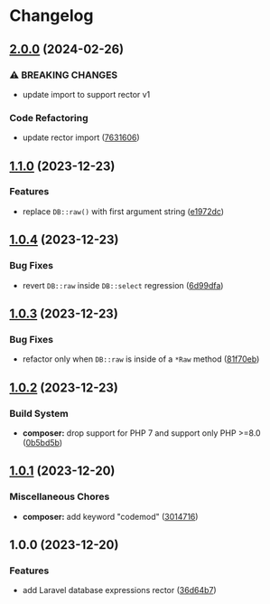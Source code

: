 # Changelog

## [2.0.0](https://github.com/remarkablemark/rector-laravel-database-expressions/compare/v1.1.0...v2.0.0) (2024-02-26)


### ⚠ BREAKING CHANGES

* update import to support rector v1

### Code Refactoring

* update rector import ([7631606](https://github.com/remarkablemark/rector-laravel-database-expressions/commit/76316062383d03af3f8fdc2492e4cd2fe866bc58))

## [1.1.0](https://github.com/remarkablemark/rector-laravel-database-expressions/compare/v1.0.4...v1.1.0) (2023-12-23)


### Features

* replace `DB::raw()` with first argument string ([e1972dc](https://github.com/remarkablemark/rector-laravel-database-expressions/commit/e1972dc8a3ab9beb080e74691da74d0cf5c41886))

## [1.0.4](https://github.com/remarkablemark/rector-laravel-database-expressions/compare/v1.0.3...v1.0.4) (2023-12-23)


### Bug Fixes

* revert `DB::raw` inside `DB::select` regression ([6d99dfa](https://github.com/remarkablemark/rector-laravel-database-expressions/commit/6d99dfab643deab1b03bc2fb280c52f750086b72))

## [1.0.3](https://github.com/remarkablemark/rector-laravel-database-expressions/compare/v1.0.2...v1.0.3) (2023-12-23)


### Bug Fixes

* refactor only when `DB::raw` is inside of a `*Raw` method ([81f70eb](https://github.com/remarkablemark/rector-laravel-database-expressions/commit/81f70eb027db44569f1131e7102dc27884e0c589))

## [1.0.2](https://github.com/remarkablemark/rector-laravel-database-expressions/compare/v1.0.1...v1.0.2) (2023-12-23)


### Build System

* **composer:** drop support for PHP 7 and support only PHP &gt;=8.0 ([0b5bd5b](https://github.com/remarkablemark/rector-laravel-database-expressions/commit/0b5bd5b318b749fb2390f179cdae55cfda74edd9))

## [1.0.1](https://github.com/remarkablemark/rector-laravel-database-expressions/compare/v1.0.0...v1.0.1) (2023-12-20)


### Miscellaneous Chores

* **composer:** add keyword "codemod" ([3014716](https://github.com/remarkablemark/rector-laravel-database-expressions/commit/30147161f9ac8c4804dcc44dc5f90d5511cd1c8b))

## 1.0.0 (2023-12-20)


### Features

* add Laravel database expressions rector ([36d64b7](https://github.com/remarkablemark/rector-laravel-database-expressions/commit/36d64b7205d66a57cecf29d3b2c10102031fd59e))
